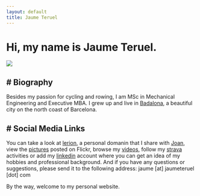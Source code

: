 ```yaml
---
layout: default
title: Jaume Teruel
---
```

# Hi, my name is Jaume Teruel.

![][1]

## # Biography

Besides my passion for cycling and rowing, I am MSc in Mechanical Engineering and Executive MBA. I grew up and live in [Badalona][6], a beautiful city on the north coast of Barcelona.

## # Social Media Links

You can take a look at [lerion][2], a personal domanin that I share with [Joan][7], view the [pictures][3] posted on Flickr, browse my [videos][4], follow my [strava][8] activities or add my [linkedin][5] account where you can get an idea of my hobbies and professional background. And if you have any questions or suggestions, please send it to the following address: jaume [at] jaumeteruel [dot] com  

By the way, welcome to my personal website.  


   [1]: /images/jaumeteruel_square.png
   [2]: http://www.lerion.com
   [3]: http://www.flickr.com/photos/lerion
   [4]: http://www.vimeo.com/lerion/videos
   [5]: http://es.linkedin.com/in/jaumeteruel
   [6]: https://en.wikipedia.org/wiki/Badalona
   [7]: http://joanteruel.com
   [8]: https://www.strava.com/athletes/61838131
